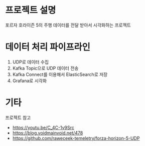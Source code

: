 # 프로젝트 설명
포르자 호라이즌 5의 주행 데이터를 전달 받아서 시각화하는 프로젝트

# 데이터 처리 파이프라인
1. UDP로 데이터 수집
2. Kafka Topic으로 UDP 데이터 전송
3. Kafka Connect를 이용해서 ElasticSearch로 저장
4. Grafana로 시각화

# 기타
프로젝트 참고
- https://youtu.be/C_4C-1v9Src
- https://blog.voidmainvoid.net/478
- https://github.com/raweceek-temeletry/forza-horizon-5-UDP